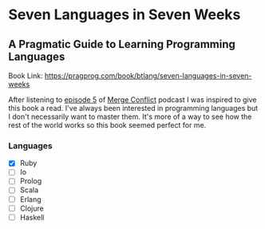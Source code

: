 # Seven Languages in Seven Weeks

## A Pragmatic Guide to Learning Programming Languages

Book Link: <https://pragprog.com/book/btlang/seven-languages-in-seven-weeks>

After listening to 
[episode 5](<http://www.mergeconflict.fm/44076-merge-conflict-5-programming-languages-gotta-collect-em-all>) of 
[Merge Conflict](<http://www.mergeconflict.fm>) podcast I was inspired to give this
book a read. I've always been interested in programming languages but I don't
necessarily want to master them. It's more of a way to see how the rest of the
world works so this book seemed perfect for me.


### Languages

- [x] Ruby
- [ ] Io
- [ ] Prolog
- [ ] Scala
- [ ] Erlang
- [ ] Clojure
- [ ] Haskell